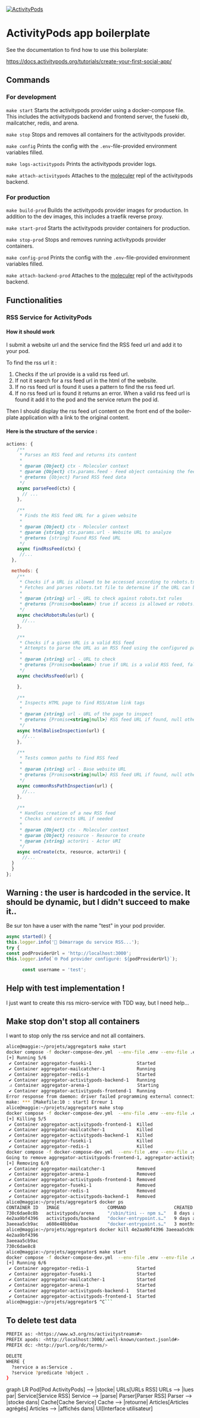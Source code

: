 [![ActivityPods](https://badgen.net/badge/Powered%20by/ActivityPods/28CDFB)](https://activitypods.org)

# ActivityPods app boilerplate

See the documentation to find how to use this boilerplate:

https://docs.activitypods.org/tutorials/create-your-first-social-app/

## Commands

### For development

`make start` Starts the activitypods provider using a docker-compose file. This includes the activitypods backend and frontend server, the fuseki db, mailcatcher, redis, and arena.

`make stop` Stops and removes all containers for the activitypods provider.

`make config` Prints the config with the `.env`-file-provided environment variables filled.

`make logs-activitypods` Prints the activitypods provider logs.

`make attach-activitypods` Attaches to the [moleculer](https://moleculer.services/) repl of the activitypods backend.

### For production

`make build-prod` Builds the activitypods provider images for production. In addition to the dev images, this includes a traefik reverse proxy.

`make start-prod` Starts the activitypods provider containers for production.

`make stop-prod` Stops and removes running activitypods provider containers.

`make config-prod` Prints the config with the `.env`-file-provided environment variables filled.

`make attach-backend-prod` Attaches to the [moleculer](https://moleculer.services/) repl of the activitypods backend.

## Functionalities

### RSS Service for ActivityPods

#### How it should work

I submit a website url and the service find the RSS feed url and add it to your pod.

To find the rss url it :

1. Checks if the url provide is a valid rss feed url.
2. If not it search for a rss feed url in the html of the website.
3. If no rss feed url is found it uses a pattern to find the rss feed url.
4. If no rss feed url is found it returns an error.
   When a valid rss feed url is found it add it to the pod and the service return the pod id.

Then I should display the rss feed url content on the front end of the boiler-plate application with a link to the original content.

#### Here is the structure of the service :

```javascript
actions: {
    /**
     * Parses an RSS feed and returns its content
     *
     * @param {Object} ctx - Moleculer context
     * @param {Object} ctx.params.feed - Feed object containing the feed URL
     * @returns {Object} Parsed RSS feed data
     */
    async parseFeed(ctx) {
      // ...
    },

    /**
     * Finds the RSS feed URL for a given website
     *
     * @param {Object} ctx - Moleculer context
     * @param {string} ctx.params.url - Website URL to analyze
     * @returns {string} Found RSS feed URL
     */
    async findRssFeed(ctx) {
     //...
  },

  methods: {
    /**
     * Checks if a URL is allowed to be accessed according to robots.txt rules
     * Fetches and parses robots.txt file to determine if the URL can be crawled
     *
     * @param {string} url - URL to check against robots.txt rules
     * @returns {Promise<boolean>} true if access is allowed or robots.txt is not found, false if explicitly forbidden
     */
    async checkRobotsRules(url) {
      //...
    },

    /**
     * Checks if a given URL is a valid RSS feed
     * Attempts to parse the URL as an RSS feed using the configured parser
     *
     * @param {string} url - URL to check
     * @returns {Promise<boolean>} true if URL is a valid RSS feed, false otherwise
     */
    async checkRssFeed(url) {

    },

    /**
     * Inspects HTML page to find RSS/Atom link tags
     *
     * @param {string} url - URL of the page to inspect
     * @returns {Promise<string|null>} RSS feed URL if found, null otherwise
     */
    async htmlBaliseInspection(url) {
      //...
    },

    /**
     * Tests common paths to find RSS feed
     *
     * @param {string} url - Base website URL
     * @returns {Promise<string|null>} RSS feed URL if found, null otherwise
     */
    async commonRssPathInspection(url) {
      //...
    },

    /**
     * Handles creation of a new RSS feed
     * Checks and corrects URL if needed
     *
     * @param {Object} ctx - Moleculer context
     * @param {Object} resource - Resource to create
     * @param {string} actorUri - Actor URI
     */
    async onCreate(ctx, resource, actorUri) {
      //...
  }
  }
};
```

## Warning : the user is hardcoded in the service. It should be dynamic, but I didn't succeed to make it..

Be sur ton have a user with the name "test" in your pod provider.

```javascript
async started() {
this.logger.info('🚀 Démarrage du service RSS...');
try {
const podProviderUrl = 'http://localhost:3000';
this.logger.info(`🌐 Pod provider configuré: ${podProviderUrl}`);

      const username = 'test';

```

## Help with test implementation !

I just want to create this rss micro-service with TDD way, but I need help...

## Make stop don't stop all containers

I want to stop only the rss service and not all containers.

````bash
alice@maggie:~/projets/aggregator$ make start
docker compose -f docker-compose-dev.yml  --env-file .env --env-file .env.local up -d
[+] Running 5/6
 ✔ Container aggregator-fuseki-1                 Started                                                                                                                                                         1.5s
 ✔ Container aggregator-mailcatcher-1            Running                                                                                                                                                         0.0s
 ✔ Container aggregator-redis-1                  Started                                                                                                                                                         1.2s
 ✔ Container aggregator-activitypods-backend-1   Running                                                                                                                                                         0.0s
 ⠴ Container aggregator-arena-1                  Starting                                                                                                                                                        1.5s
 ✔ Container aggregator-activitypods-frontend-1  Running                                                                                                                                                         0.0s
Error response from daemon: driver failed programming external connectivity on endpoint aggregator-arena-1 (7ce8bf6d6b43254b241611029d7a40838e20b75431f7e58123f99441a81e8e2c): Bind for 0.0.0.0:4567 failed: port is already allocated
make: *** [Makefile:10 : start] Erreur 1
alice@maggie:~/projets/aggregator$ make stop
docker compose -f docker-compose-dev.yml  --env-file .env --env-file .env.local kill
[+] Killing 5/5
 ✔ Container aggregator-activitypods-frontend-1  Killed                                                                                                                                         0.9s
 ✔ Container aggregator-mailcatcher-1            Killed                                                                                                                                         1.2s
 ✔ Container aggregator-activitypods-backend-1   Killed                                                                                                                                         0.6s
 ✔ Container aggregator-fuseki-1                 Killed                                                                                                                                         1.2s
 ✔ Container aggregator-redis-1                  Killed                                                                                                                                         1.0s
docker compose -f docker-compose-dev.yml  --env-file .env --env-file .env.local rm -fv
Going to remove aggregator-activitypods-frontend-1, aggregator-activitypods-backend-1, aggregator-arena-1, aggregator-fuseki-1, aggregator-redis-1, aggregator-mailcatcher-1
[+] Removing 6/0
 ✔ Container aggregator-mailcatcher-1            Removed                                                                                                                                        0.1s
 ✔ Container aggregator-arena-1                  Removed                                                                                                                                        0.1s
 ✔ Container aggregator-activitypods-frontend-1  Removed                                                                                                                                        0.1s
 ✔ Container aggregator-fuseki-1                 Removed                                                                                                                                        0.1s
 ✔ Container aggregator-redis-1                  Removed                                                                                                                                        0.1s
 ✔ Container aggregator-activitypods-backend-1   Removed                                                                                                                                        0.1s
alice@maggie:~/projets/aggregator$ docker ps
CONTAINER ID   IMAGE                  COMMAND                  CREATED        STATUS         PORTS                                       NAMES
730c6dae8c8b   activitypods/arena     "/sbin/tini -- npm s…"   8 days ago     Up 6 minutes   0.0.0.0:4567->4567/tcp, :::4567->4567/tcp   arena
4e2aa9bf4396   activitypods/backend   "docker-entrypoint.s…"   9 days ago     Up 6 minutes                                               app-boilerplate-1-activitypods-backend-1
3aeeaa5cb9ac   a608e48bb0ae           "docker-entrypoint.s…"   3 months ago   Up 6 minutes                                               activitypod-boilerplate-activitypods-backend-1
alice@maggie:~/projets/aggregator$ docker kill 4e2aa9bf4396 3aeeaa5cb9ac 730c6dae8c8
4e2aa9bf4396
3aeeaa5cb9ac
730c6dae8c8
alice@maggie:~/projets/aggregator$ make start
docker compose -f docker-compose-dev.yml  --env-file .env --env-file .env.local up -d
[+] Running 6/6
 ✔ Container aggregator-redis-1                  Started                                                                                                                                        1.9s
 ✔ Container aggregator-fuseki-1                 Started                                                                                                                                        1.9s
 ✔ Container aggregator-mailcatcher-1            Started                                                                                                                                        1.9s
 ✔ Container aggregator-arena-1                  Started                                                                                                                                        3.3s
 ✔ Container aggregator-activitypods-backend-1   Started                                                                                                                                        2.4s
 ✔ Container aggregator-activitypods-frontend-1  Started                                                                                                                                        4.2s
alice@maggie:~/projets/aggregator$ ^C```
````

## To delete test data

```bash
PREFIX as: <https://www.w3.org/ns/activitystreams#>
PREFIX apods: <http://localhost:3000/.well-known/context.jsonld#>
PREFIX dc: <http://purl.org/dc/terms/>

DELETE
WHERE {
  ?service a as:Service .
  ?service ?predicate ?object .
}
```

graph LR
Pod[Pod ActivityPods] --> |stocke| URLs[URLs RSS]
URLs --> |lues par| Service[Service RSS]
Service --> |parse| Parser[Parser RSS]
Parser --> |stocke dans| Cache[Cache Service]
Cache --> |retourne| Articles[Articles agrégés]
Articles --> |affichés dans| UI[Interface utilisateur]

